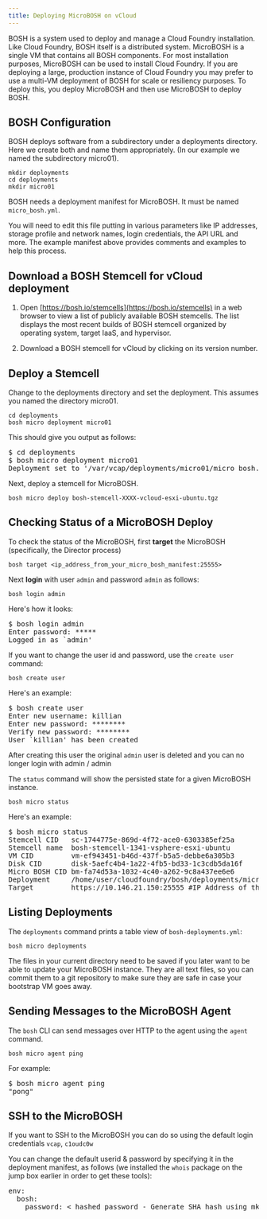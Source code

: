 ```yaml
---
title: Deploying MicroBOSH on vCloud
---
```


BOSH is a system used to deploy and manage a Cloud Foundry installation. Like Cloud Foundry, BOSH itself is a distributed system. MicroBOSH is a single VM that contains all BOSH components. For most installation purposes, MicroBOSH can be used to install Cloud Foundry.
If you are deploying a large, production instance of Cloud Foundry you may prefer to use a multi-VM deployment of BOSH for scale or resiliency purposes. To deploy this, you deploy MicroBOSH and then use MicroBOSH to deploy BOSH.

## <a id="bosh"></a>BOSH Configuration ##

BOSH deploys software from a subdirectory under a deployments directory.
Here we create both and name them appropriately. (In our example we named the subdirectory micro01).

	mkdir deployments
	cd deployments
	mkdir micro01

BOSH needs a deployment manifest for MicroBOSH.
It must be named `micro_bosh.yml`.

You will need to edit this file putting in various parameters like IP addresses, storage profile and network names, login credentials, the API URL and more. The example manifest above provides comments and examples to help this process.

## <a id="download"></a>Download a BOSH Stemcell for vCloud deployment ###

1. Open [https://bosh.io/stemcells](https://bosh.io/stemcells) in a web browser
to view a list of publicly available BOSH stemcells.
The list displays the most recent builds of BOSH stemcell organized by operating system, target IaaS, and hypervisor.

1. Download a BOSH stemcell for vCloud by clicking on its version number.

## <a id="deploy-stemcell"></a> Deploy a Stemcell ###

Change to the deployments directory and set the deployment. This assumes you named the directory micro01.

	cd deployments
	bosh micro deployment micro01

This should give you output as follows:

<pre class="terminal">
$ cd deployments
$ bosh micro deployment micro01
Deployment set to '/var/vcap/deployments/micro01/micro_bosh.yml'
</pre>

Next, deploy a stemcell for MicroBOSH.

	bosh micro deploy bosh-stemcell-XXXX-vcloud-esxi-ubuntu.tgz


## <a id="verify"></a>Checking Status of a MicroBOSH Deploy ##

To check the status of the MicroBOSH, first **target** the MicroBOSH (specifically, the Director process)

	bosh target <ip_address_from_your_micro_bosh_manifest:25555>


Next **login** with user `admin` and password `admin` as follows:

	bosh login admin

Here's how it looks:
<pre class="terminal">
$ bosh login admin
Enter password: *****
Logged in as `admin'
</pre>

If you want to change the user id and password, use the `create user` command:

	bosh create user

Here's an example:

<pre class="terminal">
$ bosh create user
Enter new username: killian
Enter new password: ********
Verify new password: ********
User `killian' has been created
</pre>

After creating this user the original `admin` user is deleted and you can no longer login with admin / admin

The `status` command will show the persisted state for a given MicroBOSH
instance.

	bosh micro status

Here's an example:
<pre class="terminal">
$ bosh micro status
Stemcell CID   sc-1744775e-869d-4f72-ace0-6303385ef25a
Stemcell name  bosh-stemcell-1341-vsphere-esxi-ubuntu
VM CID         vm-ef943451-b46d-437f-b5a5-debbe6a305b3
Disk CID       disk-5aefc4b4-1a22-4fb5-bd33-1c3cdb5da16f
Micro BOSH CID bm-fa74d53a-1032-4c40-a262-9c8a437ee6e6
Deployment     /home/user/cloudfoundry/bosh/deployments/micro\_bosh/micro\_bosh.yml
Target         https://10.146.21.150:25555 #IP Address of the Director
</pre>

## <a id="listing"></a>Listing Deployments ##

The `deployments` command prints a table view of `bosh-deployments.yml`:

	bosh micro deployments

The files in your current directory need to be saved if you later want to be able to update your MicroBOSH instance. They are all text files, so you can commit them to a git repository to make sure they are safe in case your bootstrap VM goes away.

## <a id="send-message"></a>Sending Messages to the MicroBOSH Agent ##

The `bosh` CLI can send messages over HTTP to the agent using the `agent`
command.

	bosh micro agent ping

For example:

<pre class="terminal">
$ bosh micro agent ping
"pong"
</pre>

## <a id="ssh"></a>SSH to the MicroBOSH ##

If you want to SSH to the MicroBOSH you can do so using the default login credentials `vcap`, `c1oudc0w`

You can change the default userid & password by specifying it in the deployment manifest, as follows (we installed the `whois` package on the jump box earlier in order to get these tools):

<pre class="terminal">
env:
  bosh:
    password: < hashed password - Generate SHA hash using mkpasswd -m sha-512 >
</pre>



